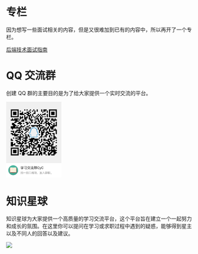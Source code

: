 # 专栏

因为想写一些面试相关的内容，但是又很难加到已有的内容中，所以再开了一个专栏。

[后端技术面试指南](https://xiaozhuanlan.com/CyC2018)

# QQ 交流群

创建 QQ 群的主要目的是为了给大家提供一个实时交流的平台。

<img src="https://github.com/CyC2018/CS-Notes/raw/master/other/group.png" width="150px">

# 知识星球

知识星球为大家提供一个高质量的学习交流平台，这个平台旨在建立一个一起努力和成长的氛围。在这里你可以提问在学习或求职过程中遇到的疑惑，能够得到星主以及不同人的回答以及建议。

<img src="https://github.com/CyC2018/CS-Notes/raw/master/other/planet.jpg" width="150px">

